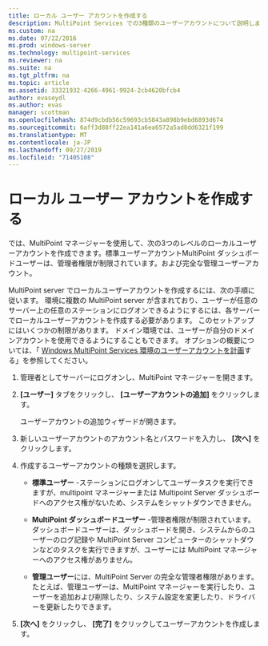 ```yaml
---
title: ローカル ユーザー アカウントを作成する
description: MultiPoint Services での3種類のユーザーアカウントについて説明します。
ms.custom: na
ms.date: 07/22/2016
ms.prod: windows-server
ms.technology: multipoint-services
ms.reviewer: na
ms.suite: na
ms.tgt_pltfrm: na
ms.topic: article
ms.assetid: 33321932-4266-4961-9924-2cb4620bfcb4
author: evaseydl
ms.author: evas
manager: scottman
ms.openlocfilehash: 874d9cbdb56c59693cb5843a898b9ebd6893d674
ms.sourcegitcommit: 6aff3d88ff22ea141a6ea6572a5ad8dd6321f199
ms.translationtype: MT
ms.contentlocale: ja-JP
ms.lasthandoff: 09/27/2019
ms.locfileid: "71405108"
---
```

# <a name="create-local-user-accounts"></a>ローカル ユーザー アカウントを作成する
では、MultiPoint マネージャーを使用して、次の3つのレベルのローカルユーザーアカウントを作成できます。標準ユーザーアカウントMultiPoint ダッシュボードユーザーは、管理者権限が制限されています。および完全な管理ユーザーアカウント。  
  
MultiPoint server でローカルユーザーアカウントを作成するには、次の手順に従います。 環境に複数の MultiPoint server が含まれており、ユーザーが任意のサーバー上の任意のステーションにログオンできるようにするには、各サーバーでローカルユーザーアカウントを作成する必要があります。 このセットアップにはいくつかの制限があります。 ドメイン環境では、ユーザーが自分のドメインアカウントを使用できるようにすることもできます。 オプションの概要については、「 [Windows MultiPoint Services 環境のユーザーアカウントを計画](Plan-user-accounts-for-your-MultiPoint-services-environment.md)する」を参照してください。  
   
1.  管理者としてサーバーにログオンし、MultiPoint マネージャーを開きます。  
  
2.  **[ユーザー]** タブをクリックし、 **[ユーザーアカウントの追加]** をクリックします。  
  
    ユーザーアカウントの追加ウィザードが開きます。  
  
3.  新しいユーザーアカウントのアカウント名とパスワードを入力し、 **[次へ]** をクリックします。  
  
4.  作成するユーザーアカウントの種類を選択します。  
  
    -   **標準ユーザー** -ステーションにログオンしてユーザータスクを実行できますが、multipoint マネージャーまたは Multipoint Server ダッシュボードへのアクセス権がないため、システムをシャットダウンできません。  
  
    -   **MultiPoint ダッシュボードユーザー** -管理者権限が制限されています。 ダッシュボードユーザーは、ダッシュボードを開き、システムからのユーザーのログ記録や MultiPoint Server コンピューターのシャットダウンなどのタスクを実行できますが、ユーザーには MultiPoint マネージャーへのアクセス権がありません。  
  
    -   **管理ユーザー**には、MultiPoint Server の完全な管理者権限があります。 たとえば、管理ユーザーは、MultiPoint マネージャーを実行したり、ユーザーを追加および削除したり、システム設定を変更したり、ドライバーを更新したりできます。  
  
5.  **[次へ]** をクリックし、 **[完了]** をクリックしてユーザーアカウントを作成します。